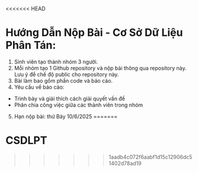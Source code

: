 <<<<<<< HEAD
# Hướng Dẫn Nộp Bài - Cơ Sở Dữ Liệu Phân Tán:
1. Sinh viên tạo thành nhóm 3 người.
2. Mỗi nhóm tạo 1 Github repository và nộp bài thông qua repository này. Lưu ý để chế độ
public cho repository này.
3. Bài làm bao gồm phần code và báo cáo.
4. Yêu cầu về báo cáo:
- Trình bày và giải thích cách giải quyết vấn đề
- Phân chia công việc giữa các thành viên trong nhóm
5. Hạn nộp bài: thứ Bảy 10/6/2025
=======
# CSDLPT
>>>>>>> 1aadb4c072f6aabf1d15c12906dc51402d78ad19
